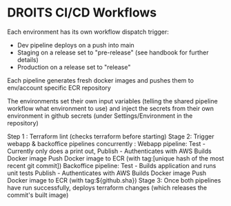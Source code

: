 # DROITS CI/CD Workflows

Each environment has its own workflow dispatch trigger:

- Dev pipeline deploys on a push into main
- Staging on a release set to "pre-release" (see handbook for further details)
- Production on a release set to "release"

Each pipeline generates fresh docker images and pushes them to env/account specific ECR repository

The environments set their own input variables (telling the shared pipeline workflow what environment to use) and
inject the secrets from their own environment in github secrets (under Settings/Environment in the repository)

Step 1 : Terraform lint (checks terraform before starting)
Stage 2: Trigger webapp & backoffice pipelines concurrently :
Webapp pipeline:
Test - Currently only does a print out,
Publish -
Authenticates with AWS
Builds Docker image
Push Docker image to ECR (with tag:[unique hash of the most recent git commit])
Backoffice pipeline:
Test - Builds application and runs unit tests
Publish -
Authenticates with AWS
Builds Docker image
Push Docker image to ECR (with tag:${github.sha})
Stage 3: Once both pipelines have run successfully, deploys terraform changes (which releases the commit's built image)
